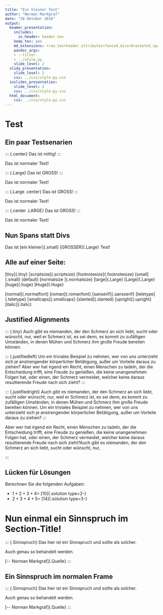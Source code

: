 ```yaml
---
title: "Ein kleiner Test"
author: "Norman Markgraf"
date: "28 Oktober 2018"
output:
  beamer_presentation:
    includes:
      in_header: header.tex
    keep_tex: yes
    md_extensions: +raw_tex+header_attributes+fenced_divs+bracketed_spans
    pandoc_args:
    - --filter
    - ../style.py
    slide_level: 2
  slidy_presentation: 
    slide_level: 2
    css: ../css/style-py.css
  ioslides_presentation: 
    slide_level: 2
    css: ../css/style-py.css
  html_document:
    css: ../css/style-py.css
---
```


# Test

## Ein paar Testsenarien

::: {.center}
Das ist mittig!
:::

Das ist normaler Text!

::: {.Large}
Das ist GROSS!
:::

Das ist normaler Text!

::: {.Large .center}
Das ist GROSS!
:::

Das ist normaler Text!


::: {.center .LARGE}
Das ist GROSS!
:::

Das ist normaler Text!


## Nun Spans statt Divs

Das ist [ein kleiner]{.small} [GROSSER]{.Large} Test!

## Alle auf einer Seite:

[tiny]{.tiny} [scriptsize]{.scriptsize} [footnotesize]{.footnotesize} [small]{.small}
(default) [normalsize ]{.normalsize} [large]{.Large} [Large]{.Large} [huge]{.huge} [Huge]{.Huge}

[normal]{.normalfont} [roman]{.romanfont} [sanserif]{.sansserif} [teletype]{.teletype} [smallcaps]{.smallcaps}
[slanted]{.slanted} [upright]{.upright} [italic]{.italic}

## Justified Alignments

::: {.tiny}
Auch gibt es niemanden, der den Schmerz an sich liebt, sucht oder wünscht, nur, weil er Schmerz ist, es sei denn, es kommt zu zufälligen Umständen, in denen Mühen und Schmerz ihm große Freude bereiten können.

::: {.justifiedleft}
Um ein triviales Beispiel zu nehmen, wer von uns unterzieht sich je anstrengender körperlicher Betätigung, außer um Vorteile daraus zu ziehen? Aber wer hat irgend ein Recht, einen Menschen zu tadeln, der die Entscheidung trifft, eine Freude zu genießen, die keine unangenehmen Folgen hat, oder einen, der Schmerz vermeidet, welcher keine daraus resultierende Freude nach sich zieht? 
:::

::: {.justifiedright}
Auch gibt es niemanden, der den Schmerz an sich liebt, sucht oder wünscht, nur, weil er Schmerz ist, es sei denn, es kommt zu zufälligen Umständen, in denen Mühen und Schmerz ihm große Freude bereiten können. Um ein triviales Beispiel zu nehmen, wer von uns unterzieht sich je anstrengender körperlicher Betätigung, außer um Vorteile daraus zu ziehen? 
:::

Aber wer hat irgend ein Recht, einen Menschen zu tadeln, der die Entscheidung trifft, eine Freude zu genießen, die keine unangenehmen Folgen hat, oder einen, der Schmerz vermeidet, welcher keine daraus resultierende Freude nach sich zieht?Auch gibt es niemanden, der den Schmerz an sich liebt, sucht oder wünscht, nur,

:::

## Lücken für Lösungen

Berechnen Sie die folgenden Aufgaben:

- $1+2+3+4=\;$[$10$]{.solution type=2-}
- $2+3+4+5=\;$[$14$]{.solution type=3-}


# Nun einmal ein Sinnspruch im Section-Title!

::: {.Sinnspruch}
Das hier ist ein Sinnspruch und sollte als solcher.

Auch genau so behandelt werden.

[-- Norman Markgraf]{.Quelle}
:::


## Ein Sinnspruch im normalen Frame

::: {.Sinnspruch}
Das hier ist ein Sinnspruch und sollte als solcher.

Auch genau so behandelt werden.

[-- Norman Markgraf]{.Quelle}
:::
